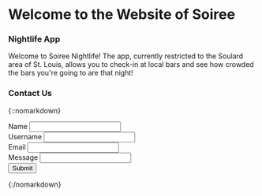 # Welcome to the Website of Soiree
### Nightlife App
Welcome to Soiree Nightlife! The app, currently restricted to the Soulard area of St. Louis, allows you to check-in at local bars and see how crowded the bars you're going to are that night!

### Contact Us
{::nomarkdown}
  <form action="https://formspree.io/f/mqkgqrbk" method="POST">
    <div>
      <label>Name</label>
      <input type="text" name="name">
    </div>
    <div>
      <label>Username</label>
      <input type="text" name="username">
    </div>
    <div>
      <label>Email</label>
      <input type="email" name="_replyto">
    </div>
    <div>
      <label>Message</label>
      <input type="textarea" name="message">
    </div>
    <div>
      <input type="submit" value="Submit">
    </div>
  </form>
{:/nomarkdown}
